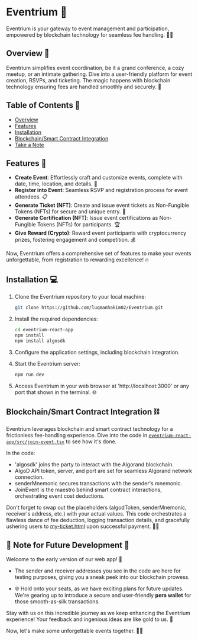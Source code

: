 # Eventrium 🎉

Eventrium is your gateway to event management and participation, empowered by blockchain technology for seamless fee handling. 💼🚀

## Overview 🌟

Eventrium simplifies event coordination, be it a grand conference, a cozy meetup, or an intimate gathering. Dive into a user-friendly platform for event creation, RSVPs, and ticketing. The magic happens with blockchain technology ensuring fees are handled smoothly and securely. 🎈

## Table of Contents 📜
- [Overview](#overview-)
- [Features](#features-)
- [Installation](#installation-)
- [Blockchain/Smart Contract Integration](#blockchainsmart-contract-integration-%EF%B8%8F)
- [Take a Note](#-note-for-future-development-)

## Features 🚀

- **Create Event**: Effortlessly craft and customize events, complete with date, time, location, and details. 📅
- **Register into Event**: Seamless RSVP and registration process for event attendees. 📋
- **Generate Ticket (NFT)**: Create and issue event tickets as Non-Fungible Tokens (NFTs) for secure and unique entry. 🎫
- **Generate Certification (NFT)**: Issue event certifications as Non-Fungible Tokens (NFTs) for participants. 🏆
- **Give Reward (Crypto)**: Reward event participants with cryptocurrency prizes, fostering engagement and competition. 💰

Now, Eventrium offers a comprehensive set of features to make your events unforgettable, from registration to rewarding excellence! 🔥

## Installation 💻

1. Clone the Eventrium repository to your local machine:

   ```bash
   git clone https://github.com/luqmanhakim02/Eventrium.git

2. Install the required dependencies:

   ```bash
   cd eventrium-react-app
   npm install
   npm install algosdk

3. Configure the application settings, including blockchain integration.
4. Start the Eventrium server:
   
   ```bash
   npm run dev

5. Access Eventrium in your web browser at 'http://localhost:3000' or any port that shown in the terminal. 🌐

## Blockchain/Smart Contract Integration ⛓️

Eventrium leverages blockchain and smart contract technology for a frictionless fee-handling experience. Dive into the code in [`eventrium-react-app/src/join-event.tsx`](eventrium-react-app/src/join-event.tsx) to see how it's done.

In the code:

- 'algosdk' joins the party to interact with the Algorand blockchain.
- AlgoD API token, server, and port are set for seamless Algorand network connection.
- senderMnemonic secures transactions with the sender's mnemonic.
- JoinEvent is the maestro behind smart contract interactions, orchestrating event cost deductions.

Don't forget to swap out the placeholders (algodToken, senderMnemonic, receiver's address, etc.) with your actual values. This code orchestrates a flawless dance of fee deduction, logging transaction details, and gracefully ushering users to [my-ticket.html](eventrium-react-app/my-ticket.html) upon successful payment. 🎩👏

## **📝 Note for Future Development** 🚀

Welcome to the early version of our web app! 🌟

- The sender and receiver addresses you see in the code are here for testing purposes, giving you a sneak peek into our blockchain prowess.
  
- 🌐 Hold onto your seats, as we have exciting plans for future updates. We're gearing up to introduce a secure and user-friendly **pera wallet** for those smooth-as-silk transactions.

Stay with us on this incredible journey as we keep enhancing the Eventrium experience! Your feedback and ingenious ideas are like gold to us. 🙌

Now, let's make some unforgettable events together. 🚀✨
